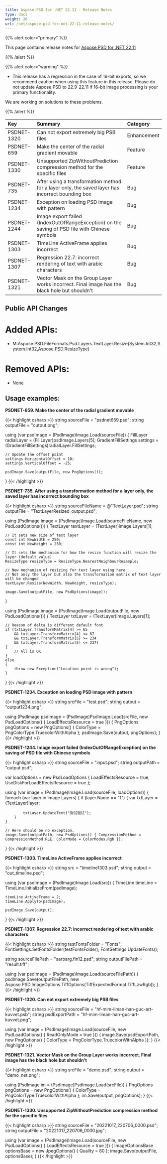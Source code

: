 ```yaml
---
title: Aspose.PSD for .NET 22.11 - Release Notes
type: docs
weight: 20
url: /net/aspose-psd-for-net-22-11-release-notes/
---
```


{{% alert color="primary" %}}

This page contains release notes for [Aspose.PSD for .NET 22.11](https://www.nuget.org/packages/Aspose.PSD/)

{{% /alert %}}

{{% alert color="warning" %}}

- This release has a regression in the case of 16-bit exports, so we recommend caution when using this feature in this release.
Please do not update Aspose.PSD to 22.9-22.11 if 16-bit image processing is your primary functionality.

We are working on solutions to these problems.

{{% /alert %}}

|**Key**|**Summary**|**Category**|
| :- | :- | :- |
|PSDNET-1320|Can not export extremely big PSB files|Enhancement|
|PSDNET-659|Make the center of the radial gradient movable|Feature|
|PSDNET-1330|Unsupported ZipWithoutPrediction compression method for the specific files|Feature|
|PSDNET-735|After using a transformation method for a layer only, the saved layer has incorrect bounding box|Bug|
|PSDNET-1234|Exception on loading PSD image with pattern|Bug|
|PSDNET-1244|Image export failed (IndexOutOfRangeException) on the saving of PSD file with Chinese symbols|Bug|
|PSDNET-1303|TimeLine ActiveFrame applies incorrect|Bug|
|PSDNET-1307|Regression 22.7: incorrect rendering of text with arabic characters|Bug|
|PSDNET-1321|Vector Mask on the Group Layer works incorrect. Final image has the black hole but shouldn't|Bug|


## **Public API Changes**
# **Added APIs:**
- M:Aspose.PSD.FileFormats.Psd.Layers.TextLayer.Resize(System.Int32,System.Int32,Aspose.PSD.ResizeType)


# **Removed APIs:**
- None


## **Usage examples:**

**PSDNET-659. Make the center of the radial gradient movable**

{{< highlight csharp >}}
string sourceFile = "psdnet659.psd";
string outputFile = "output.png";

using (var psdImage = (PsdImage)Image.Load(sourceFile))
{
    FillLayer radialLayer = (FillLayer)psdImage.Layers[5];
    GradientFillSettings settings = (GradientFillSettings)radialLayer.FillSettings;

    // Update the offset point
    settings.HorizontalOffset = 10;
    settings.VerticalOffset = -25;

    psdImage.Save(outputFile, new PngOptions());
}
{{< /highlight >}}

**PSDNET-735. After using a transformation method for a layer only, the saved layer has incorrect bounding box**

{{< highlight csharp >}}
string sourceFileName = @"TextLayer.psd";
string outputFile = "TextLayerResized_output.psd";

using (PsdImage image = (PsdImage)Image.Load(sourceFileName, new PsdLoadOptions()))
{
    TextLayer textLayer = (TextLayer)image.Layers[1];

    // It sets new size of text layer
    const int NewWidth = 250;
    const int NewHeight = 250;

    // It sets the mechanism for how the resize function will resize the layer (default value)
    ResizeType resizeType = ResizeType.NearestNeighbourResample;

    // New mechanism of resizing for text layer using here
    // Not only the layer but also the transformation matrix of text layer will be changed
    textLayer.Resize(NewWidth, NewHeight, resizeType);

    image.Save(outputFile, new PsdOptions(image));
}

using (PsdImage image = (PsdImage)Image.Load(outputFile, new PsdLoadOptions()))
{
    TextLayer txtLayer = (TextLayer)image.Layers[1];

    // Reason of delta is different default font
    if (txtLayer.TransformMatrix[4] >= 65 
        && txtLayer.TransformMatrix[4] <= 67
        && txtLayer.TransformMatrix[5] >= 234
        && txtLayer.TransformMatrix[5] <= 237)
    {
        // All is OK
    }
    else
    {
        throw new Exception("Location point is wrong");
    }
}
{{< /highlight >}}

**PSDNET-1234. Exception on loading PSD image with pattern**

{{< highlight csharp >}}
string srcFile = "test.psd";
string output = "output1234.png";

using (PsdImage psdImage = (PsdImage)PsdImage.Load(srcFile,
new PsdLoadOptions() { LoadEffectsResource = true }))
{
    PngOptions pngOptions = new PngOptions() { ColorType = PngColorType.TruecolorWithAlpha };
    psdImage.Save(output, pngOptions);
}
{{< /highlight >}}

**PSDNET-1244. Image export failed (IndexOutOfRangeException) on the saving of PSD file with Chinese symbols**

{{< highlight csharp >}}
string sourceFile = "input.psd";
string outputPath = "output.psd";

var loadOptions = new PsdLoadOptions
{
    LoadEffectsResource = true,
    UseDiskForLoadEffectsResource = true
};

using (var image = (PsdImage)Image.Load(sourceFile, loadOptions))
{
    foreach (var layer in image.Layers)
    {
        if (layer.Name == "1")
        {
            var txtLayer = (TextLayer)layer;

            txtLayer.UpdateText("测试测试");
        }
    }

    // Here should be no exception.
    image.Save(outputPath, new PsdOptions() { CompressionMethod = CompressionMethod.RLE, ColorMode = ColorModes.Rgb });
}
{{< /highlight >}}

**PSDNET-1303. TimeLine ActiveFrame applies incorrect**

{{< highlight csharp >}}
string src = "timeline1303.psd";
string output = "out_timeline.psd";

using (var psdImage = (PsdImage)Image.Load(src))
{
    TimeLine timeLine = TimeLine.InitializeFrom(psdImage);

    timeLine.ActiveFrame = 2;
    timeLine.ApplyTo(psdImage);

    psdImage.Save(output);
}
{{< /highlight >}}

**PSDNET-1307. Regression 22.7: incorrect rendering of text with arabic characters**

{{< highlight csharp >}}
string testFontsFolder = "Fonts";
FontSettings.SetFontsFolder(testFontsFolder);
FontSettings.UpdateFonts();

string sourceFilePath = "sarbarg.fin12.psd";
string outputFilePath = "result.tiff";

using (var psdImage = (PsdImage)Image.Load(sourceFilePath))
{
    psdImage.Save(outputFilePath, new Aspose.PSD.ImageOptions.TiffOptions(TiffExpectedFormat.TiffLzwRgb));
}
{{< /highlight >}}

**PSDNET-1320. Can not export extremely big PSB files**

{{< highlight csharp >}}
string sourceFile = "hf-mim-liman-han-guc-art-kuvvet.psb";
string psdExportPath = "hf-mim-liman-han-guc-art-kuvvet.png";

using (var image = (PsdImage)Image.Load(sourceFile, new PsdLoadOptions() { ReadOnlyMode = true }))
{
    image.Save(psdExportPath, new PngOptions() { ColorType =  PngColorType.TruecolorWithAlpha });
}
{{< /highlight >}}

**PSDNET-1321. Vector Mask on the Group Layer works incorrect. Final image has the black hole but shouldn't**

{{< highlight csharp >}}
string srcFile = "demo.psd";
string output = "demo_net.png";

using (PsdImage im = (PsdImage)PsdImage.Load(srcFile))
{
    PngOptions pngOptions = new PngOptions() { ColorType = PngColorType.TruecolorWithAlpha };
    im.Save(output, pngOptions);
}
{{< /highlight >}}

**PSDNET-1330. Unsupported ZipWithoutPrediction compression method for the specific files**

{{< highlight csharp >}}
string sourceFile = "20221017_220706_0000.psd";
string outputFile = "20221017_220706_0000.jpg";

using (var image = (PsdImage)Image.Load(sourceFile, new PsdLoadOptions() { LoadEffectsResource = true }))
{
    ImageOptionsBase optionsBase = new JpegOptions() { Quality = 80 };
    image.Save(outputFile, optionsBase);
}
{{< /highlight >}}